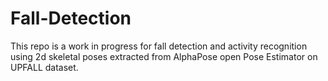 # Fall-Detection
This repo is a work in progress for fall detection and activity recognition using 2d skeletal poses extracted from AlphaPose open Pose Estimator on UPFALL dataset.
